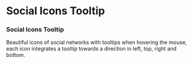 # Social Icons Tooltip

### Social Icons Tooltip
Beautiful icons of social networks with tooltips when hovering the mouse, each icon integrates a tooltip towards a direction in left, top, right and bottom.
